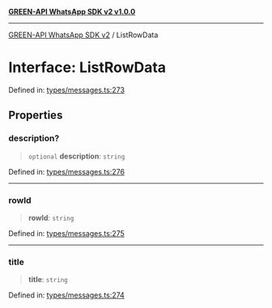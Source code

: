 [**GREEN-API WhatsApp SDK v2 v1.0.0**](../README.md)

***

[GREEN-API WhatsApp SDK v2](../globals.md) / ListRowData

# Interface: ListRowData

Defined in: [types/messages.ts:273](https://github.com/green-api/whatsapp-api-client-js-v2/blob/6c31521abaa4e85365f3538298181cae99417bce/src/types/messages.ts#L273)

## Properties

### description?

> `optional` **description**: `string`

Defined in: [types/messages.ts:276](https://github.com/green-api/whatsapp-api-client-js-v2/blob/6c31521abaa4e85365f3538298181cae99417bce/src/types/messages.ts#L276)

***

### rowId

> **rowId**: `string`

Defined in: [types/messages.ts:275](https://github.com/green-api/whatsapp-api-client-js-v2/blob/6c31521abaa4e85365f3538298181cae99417bce/src/types/messages.ts#L275)

***

### title

> **title**: `string`

Defined in: [types/messages.ts:274](https://github.com/green-api/whatsapp-api-client-js-v2/blob/6c31521abaa4e85365f3538298181cae99417bce/src/types/messages.ts#L274)

